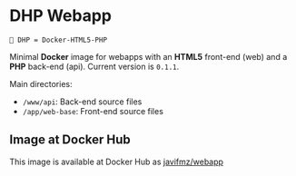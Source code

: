 # DHP Webapp

`📖 DHP = Docker-HTML5-PHP`

Minimal **Docker** image for webapps with an **HTML5** front-end (web) and a **PHP** back-end (api). Current version is `0.1.1`.

Main directories:
- `/www/api`: Back-end source files
- `/app/web-base`: Front-end source files

## Image at Docker Hub

This image is available at Docker Hub as [javifmz/webapp](https://hub.docker.com/r/javifmz/webapp)
